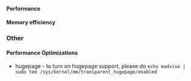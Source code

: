 

#### Performance 



#### Memory efficiency 



### Other 
#### Performance Optimizations 
* hugepage - to turn on hugepage support, please do `echo madvise | sudo tee /sys/kernel/mm/transparent_hugepage/enabled`


